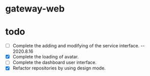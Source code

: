 # gateway-web

# todo
- [ ] Complete the adding and modifying of the service interface. -- 2020.8.16
- [x] Complete the loading of avatar.
- [ ] Complete the dashboard user interface.
- [x] Refactor repositories by using design mode.
